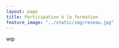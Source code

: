 ```yaml
---
layout: page
title: Participation à la formation
feature_image: "../static/img/reseau.jpg"
---
```


wip
